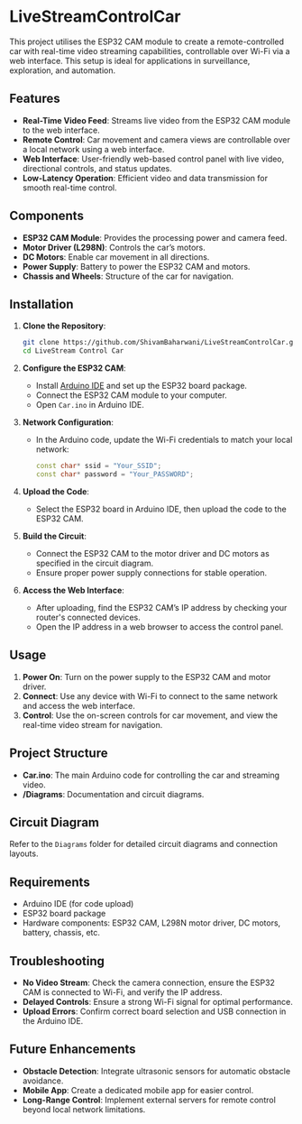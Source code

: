 # LiveStreamControlCar

This project utilises the ESP32 CAM module to create a remote-controlled car with real-time video streaming capabilities, controllable over Wi-Fi via a web interface. This setup is ideal for applications in surveillance, exploration, and automation.

## Features

- **Real-Time Video Feed**: Streams live video from the ESP32 CAM module to the web interface.
- **Remote Control**: Car movement and camera views are controllable over a local network using a web interface.
- **Web Interface**: User-friendly web-based control panel with live video, directional controls, and status updates.
- **Low-Latency Operation**: Efficient video and data transmission for smooth real-time control.

## Components

- **ESP32 CAM Module**: Provides the processing power and camera feed.
- **Motor Driver (L298N)**: Controls the car’s motors.
- **DC Motors**: Enable car movement in all directions.
- **Power Supply**: Battery to power the ESP32 CAM and motors.
- **Chassis and Wheels**: Structure of the car for navigation.
  
## Installation

1. **Clone the Repository**:
   ```bash
   git clone https://github.com/ShivamBaharwani/LiveStreamControlCar.git
   cd LiveStream Control Car
   ```

2. **Configure the ESP32 CAM**:
   - Install [Arduino IDE](https://www.arduino.cc/en/software) and set up the ESP32 board package.
   - Connect the ESP32 CAM module to your computer.
   - Open `Car.ino` in Arduino IDE.

3. **Network Configuration**:
   - In the Arduino code, update the Wi-Fi credentials to match your local network:
     ```cpp
     const char* ssid = "Your_SSID";
     const char* password = "Your_PASSWORD";
     ```

4. **Upload the Code**:
   - Select the ESP32 board in Arduino IDE, then upload the code to the ESP32 CAM.

5. **Build the Circuit**:
   - Connect the ESP32 CAM to the motor driver and DC motors as specified in the circuit diagram.
   - Ensure proper power supply connections for stable operation.

6. **Access the Web Interface**:
   - After uploading, find the ESP32 CAM’s IP address by checking your router's connected devices.
   - Open the IP address in a web browser to access the control panel.

## Usage

1. **Power On**: Turn on the power supply to the ESP32 CAM and motor driver.
2. **Connect**: Use any device with Wi-Fi to connect to the same network and access the web interface.
3. **Control**: Use the on-screen controls for car movement, and view the real-time video stream for navigation.

## Project Structure

- **Car.ino**: The main Arduino code for controlling the car and streaming video.
- **/Diagrams**: Documentation and circuit diagrams.

## Circuit Diagram

Refer to the `Diagrams` folder for detailed circuit diagrams and connection layouts.

## Requirements

- Arduino IDE (for code upload)
- ESP32 board package
- Hardware components: ESP32 CAM, L298N motor driver, DC motors, battery, chassis, etc.

## Troubleshooting

- **No Video Stream**: Check the camera connection, ensure the ESP32 CAM is connected to Wi-Fi, and verify the IP address.
- **Delayed Controls**: Ensure a strong Wi-Fi signal for optimal performance.
- **Upload Errors**: Confirm correct board selection and USB connection in the Arduino IDE.

## Future Enhancements

- **Obstacle Detection**: Integrate ultrasonic sensors for automatic obstacle avoidance.
- **Mobile App**: Create a dedicated mobile app for easier control.
- **Long-Range Control**: Implement external servers for remote control beyond local network limitations.
